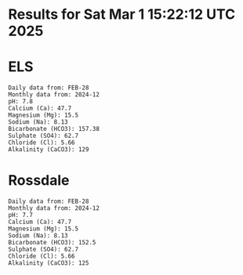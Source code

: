# Results for Sat Mar  1 15:22:12 UTC 2025
# ELS
```
Daily data from: FEB-28
Monthly data from: 2024-12
pH: 7.8
Calcium (Ca): 47.7
Magnesium (Mg): 15.5
Sodium (Na): 8.13
Bicarbonate (HCO3): 157.38
Sulphate (SO4): 62.7
Chloride (Cl): 5.66
Alkalinity (CaCO3): 129
```
# Rossdale
```
Daily data from: FEB-28
Monthly data from: 2024-12
pH: 7.7
Calcium (Ca): 47.7
Magnesium (Mg): 15.5
Sodium (Na): 8.13
Bicarbonate (HCO3): 152.5
Sulphate (SO4): 62.7
Chloride (Cl): 5.66
Alkalinity (CaCO3): 125
```
